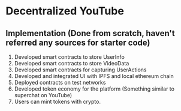 # Decentralized YouTube

## Implementation (Done from scratch, haven't referred any sources for starter code)

1. Developed smart contracts to store UserInfo
2. Developed smart contracts to store VideoData
3. Developed smart contracts for capturing UserActions
4. Developed and integrated UI with IPFS and local ethereum chain
5. Deployed contracts on test networks
6. Developed token economy for the platform (Something similar to superchat on YouTube)
7. Users can mint tokens with crypto.

